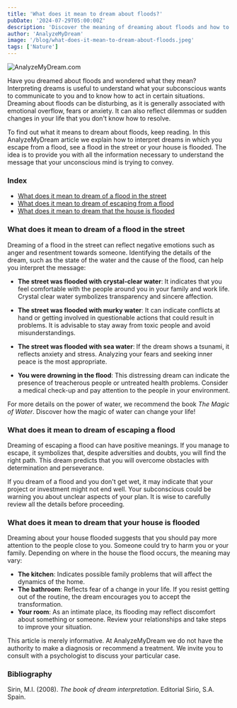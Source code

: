 ```yaml
---
title: 'What does it mean to dream about floods?'
pubDate: '2024-07-29T05:00:00Z'
description: 'Discover the meaning of dreaming about floods and how to interpret the different situations that appear in these dreams.'
author: 'AnalyzeMyDream'
image: '/blog/what-does-it-mean-to-dream-about-floods.jpeg'
tags: ['Nature']
---
```


![AnalyzeMyDream.com](/blog/what-does-it-mean-to-dream-about-floods.jpeg)

Have you dreamed about floods and wondered what they mean? Interpreting dreams is useful to understand what your subconscious wants to communicate to you and to know how to act in certain situations. Dreaming about floods can be disturbing, as it is generally associated with emotional overflow, fears or anxiety. It can also reflect dilemmas or sudden changes in your life that you don't know how to resolve.

To find out what it means to dream about floods, keep reading. In this AnalyzeMyDream article we explain how to interpret dreams in which you escape from a flood, see a flood in the street or your house is flooded. The idea is to provide you with all the information necessary to understand the message that your unconscious mind is trying to convey.


### Index

- [What does it mean to dream of a flood in the street](#what-does-it-mean-to-dream-of-a-flood-in-the-street)
- [What does it mean to dream of escaping from a flood](#what-does-it-mean-to-dream-of-escaping-from-a-flood)
- [What does it mean to dream that the house is flooded](#what-does-it-mean-to-dream-that-the-house-is-flooded)

### What does it mean to dream of a flood in the street

Dreaming of a flood in the street can reflect negative emotions such as anger and resentment towards someone. Identifying the details of the dream, such as the state of the water and the cause of the flood, can help you interpret the message:

- **The street was flooded with crystal-clear water**: It indicates that you feel comfortable with the people around you in your family and work life. Crystal clear water symbolizes transparency and sincere affection.
- **The street was flooded with murky water**: It can indicate conflicts at hand or getting involved in questionable actions that could result in problems. It is advisable to stay away from toxic people and avoid misunderstandings.
- **The street was flooded with sea water**: If the dream shows a tsunami, it reflects anxiety and stress. Analyzing your fears and seeking inner peace is the most appropriate. 

- **You were drowning in the flood**: This distressing dream can indicate the presence of treacherous people or untreated health problems. Consider a medical check-up and pay attention to the people in your environment.

For more details on the power of water, we recommend the book *The Magic of Water*. Discover how the magic of water can change your life!

### What does it mean to dream of escaping a flood

Dreaming of escaping a flood can have positive meanings. If you manage to escape, it symbolizes that, despite adversities and doubts, you will find the right path. This dream predicts that you will overcome obstacles with determination and perseverance.

If you dream of a flood and you don't get wet, it may indicate that your project or investment might not end well. Your subconscious could be warning you about unclear aspects of your plan. It is wise to carefully review all the details before proceeding.

### What does it mean to dream that your house is flooded

Dreaming about your house flooded suggests that you should pay more attention to the people close to you. Someone could try to harm you or your family. Depending on where in the house the flood occurs, the meaning may vary:

- **The kitchen**: Indicates possible family problems that will affect the dynamics of the home.
- **The bathroom**: Reflects fear of a change in your life. If you resist getting out of the routine, the dream encourages you to accept the transformation.
- **Your room**: As an intimate place, its flooding may reflect discomfort about something or someone. Review your relationships and take steps to improve your situation.

This article is merely informative. At AnalyzeMyDream we do not have the authority to make a diagnosis or recommend a treatment. We invite you to consult with a psychologist to discuss your particular case.

### Bibliography

Sirin, M.I. (2008). *The book of dream interpretation*. Editorial Sirio, S.A. Spain.